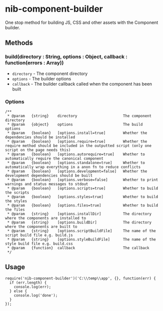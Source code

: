 # nib-component-builder

One stop method for building JS, CSS and other assets with the Component builder.

## Methods

### build(directory : String, options : Object, callback : function(errors : Array))

 - `directory`  - The component directory
 - `options`    - The builder options
 - `callback`   - The builder callback called when the component has been built
 
### Options

    /**
     * @param   {string}    directory                     The component directory
     * @param   {object}    options                       The build options
     * @param   {boolean}   [options.install=true]        Whether the dependencies should be installed
     * @param   {boolean}   [options.require=true]        Whether the require method should be included in the outputted script (only one script on the page needs this)
     * @param   {boolean}   [options.autorequire=true]    Whether to automatically require the canonical component
     * @param   {boolean}   [options.standalone=true]     Whether to automatically wrap everything in a anon fn to reduce conflicts
     * @param   {boolean}   [options.development=false]   Whether the development dependencies should be built
     * @param   {boolean}   [options.verbose=false]       Whether to print warnings and status messages to stdout
     * @param   {boolean}   [options.scripts=true]        Whether to build the scripts
     * @param   {boolean}   [options.styles=true]         Whether to build the styles
     * @param   {boolean}   [options.files=true]          Whether to build the files
     * @param   {string}    [options.installDir]          The directory where the components are installed to
     * @param   {string}    [options.buildDir]            The directory where the components are built to
     * @param   {string}    [options.scriptBuildFile]     The name of the script build file e.g. build.js
     * @param   {string}    [options.styleBuildFile]      The name of the style build file e.g. build.css
     * @param   {function}  callback                      The callback
     */

## Usage
    
    require('nib-component-builder')('C:\\temp\\app', {}, function(err) {
      if (err.length) {
        console.log(err);
      } else {
        console.log('done');
      }
    });
    
